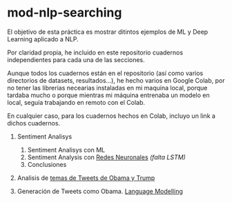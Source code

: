 # mod-nlp-searching

El objetivo de esta práctica es mostrar ditintos ejemplos de ML y Deep Learning aplicado a NLP.

Por claridad propia, he incluido en este repositorio cuadernos independientes para cada una de las secciones. 

Aunque todos los cuadernos están en el repositorio (así como varios directorios de datasets, resultados...), he hecho varios en Google Colab, por no tener las librerias necearias instaladas en mi maquina local, porque tardaba mucho o porque mientras mi máquina entrenaba un modelo en local, seguía trabajando en remoto con el Colab. 

En cualquier caso, para los cuadernos hechos en Colab, incluyo un link a dichos cuadernos. 

1. Sentiment Analisys
     1. Sentiment Analisys con ML
     2. Sentiment Analysis con [Redes Neuronales](https://colab.research.google.com/drive/19gf5vW9rC1dcSE0t-IMU4xJsUQTiMXxF) *(falta LSTM)*
     3. Conclusiones   

2. Analisis de [temas de Tweets de Obama y Trump](https://colab.research.google.com/drive/1rN-slueM1IzgQkmflEEuePxPPqgRwNdD)

3. Generación de Tweets como Obama. [Language Modelling](https://colab.research.google.com/drive/1N7P3CHWqJuDAPf5UZUNfMctu5ppHoOoR) 
